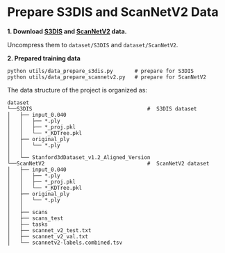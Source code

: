 # Prepare S3DIS and ScanNetV2 Data
**1. Download [S3DIS](https://docs.google.com/forms/d/e/1FAIpQLScDimvNMCGhy_rmBA2gHfDu3naktRm6A8BPwAWWDv-Uhm6Shw/viewform?c=0&w=1) and [ScanNetV2](http://www.scan-net.org/) data.**

Uncompress them to `dataset/S3DIS` and `dataset/ScanNetV2`.


**2. Prepared training data**
```
python utils/data_prepare_s3dis.py       # prepare for S3DIS
python utils/data_prepare_scannetv2.py   # prepare for ScanNetV2
```

The data structure of the project is organized as:
```
dataset
└──S3DIS                                     #  S3DIS dataset
│   ├── input_0.040
│   │   ├── *.ply
│   │   ├── *_proj.pkl
│   │   └── *_KDTree.pkl
│   ├── original_ply
│   │   └── *.ply
│   │
│   └── Stanford3dDataset_v1.2_Aligned_Version
└──ScanNetV2                                 #  ScanNetV2 dataset
│   ├── input_0.040
│   │   ├── *.ply
│   │   ├── *_proj.pkl
│   │   └── *_KDTree.pkl
│   ├── original_ply
│   │   └── *.ply
│   │
│   ├── scans
│   ├── scans_test
│   ├── tasks
│   ├── scannet_v2_test.txt
│   ├── scannet_v2_val.txt
│   └── scannetv2-labels.combined.tsv
```
